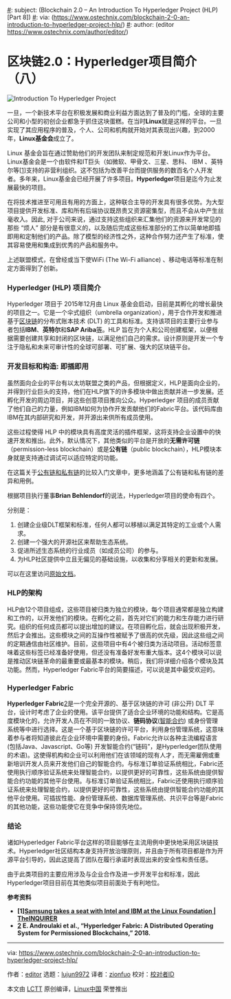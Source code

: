 [#]: collector: (lujun9972)
[#]: translator: (zionfuo)
[#]: reviewer: ( )
[#]: publisher: ( )
[#]: url: ( )
[#]: subject: (Blockchain 2.0 – An Introduction To Hyperledger Project (HLP) [Part 8])
[#]: via: (https://www.ostechnix.com/blockchain-2-0-an-introduction-to-hyperledger-project-hlp/)
[#]: author: (editor https://www.ostechnix.com/author/editor/)

区块链2.0：Hyperledger项目简介（八）
======

![Introduction To Hyperledger Project][1]

一旦，一个新技术平台在积极发展和商业利益方面达到了普及的门槛，全球的主要公司和小型的初创企业都急于抓住这块蛋糕。在当时**Linux**就是这样的平台。一旦实现了其应用程序的普及，个人、公司和机构就开始对其表现出兴趣，到2000年，**Linux基金会**成立了。

Linux 基金会旨在通过赞助他们的开发团队来制定规范和开发Linux作为平台。Linux基金会是一个由软件和IT巨头（如微软、甲骨文、三星、思科、 IBM 、英特尔等[[1][7]]支持的非营利组织。这不包括为改善平台而提供服务的数百名个人开发者。多年来，Linux基金会已经开展了许多项目。**Hyperledger**项目是迄今为止发展最快的项目。

在将技术推进至可用且有用的方面上，这种联合主导的开发具有很多优势。为大型项目提供开发标准、库和所有后端协议既昂贵又资源密集型，而且不会从中产生丝毫收入。因此, 对于公司来说，通过支持这些组织来汇集他们的资源来开发常见的那些 “烦人” 部分是有很意义的，以及随后完成这些标准部分的工作以简单地即插即用和定制他们的产品。除了模型的经济性之外，这种合作努力还产生了标准，使其容易使用和集成到优秀的产品和服务中。

上述联盟模式，在曾经或当下使WiFi (The Wi-Fi alliance) 、移动电话等标准在制定方面得到了创新。


### Hyperledger (HLP) 项目简介

Hyperledger 项目于 2015年12月由 Linux 基金会启动，目前是其孵化的增长最快的项目之一。它是一个伞式组织（umbrella organization），用于合作开发和推进基于[区块链][2]的分布式账本技术 (DLT) 的工具和标准。支持该项目的主要行业参与者包括**IBM**、**英特尔**和**SAP Ariba**[等][3]。HLP 旨在为个人和公司创建框架，以便根据需要创建共享和封闭的区块链，以满足他们自己的需求。设计原则是开发一个专注于隐私和未来可审计性的全球可部署、可扩展、强大的区块链平台。

### 开发目标和构造: 即插即用

虽然面向企业的平台有以太坊联盟之类的产品，但根据定义，HLP是面向企业的，并得到行业巨头的支持，他们在HLP旗下的许多模块中做出贡献并进一步发展。还孵化开发的周边项目，并这些创意项目推向公众。Hyperledger 项目的成员贡献了他们自己的力量，例如IBM如何为协作开发贡献他们的Fabric平台。该代码库由IBM在其内部研究和开发，并开源出来供所有成员使用。

这些过程使得 HLP 中的模块具有高度灵活的插件框架，这将支持企业设置中的快速开发和推出。此外，默认情况下，其他类似的平台是开放的**无需许可链**（permission-less blockchain）或是**公有链**（public blockchain），HLP模块本身就是支持通过调试可以适应特定的功能。

在这篇关于[公有链和私有链][4]的比较入门文章中，更多地涵盖了公有链和私有链的差异和用例。

根据项目执行董事**Brian Behlendorf**的说法，Hyperledger项目的使命有四个。

分别是：

 1. 创建企业级DLT框架和标准，任何人都可以移植以满足其特定的工业或个人需求。
 2. 创建一个强大的开源社区来帮助生态系统。
 3. 促进所述生态系统的行业成员（如成员公司）的参与。
 4. 为HLP社区提供中立且无偏见的基础设施，以收集和分享相关的更新和发展。

可以在这里访问[原始文档][5]。

### HLP的架构

HLP由12个项目组成，这些项目被归类为独立的模块，每个项目通常都是独立构建和工作的，以开发他们的模块。在孵化之前，首先对它们的能力和生存能力进行研究。组织的任何成员都可以提出增加的建议。在项目孵化后，就会出现积极开发，然后才会推出。这些模块之间的互操作性被赋予了很高的优先级，因此这些组之间的定期通信由社区维护。目前，这些项目中有4个被归类为活动项目。活动标签意味着这些标签已经准备好使用，但还没有准备好发布重大版本。这4个模块可以说是推动区块链革命的最重要或最基本的模块。稍后，我们将详细介绍各个模块及其功能。然而，Hyperledger Fabric平台的简要描述，可以说是其中最受欢迎的。

### Hyperledger Fabric

**Hyperledger Fabric**[2]是一个完全开源的、基于区块链的许可 (非公开) DLT 平台，设计时考虑了企业的使用。该平台提供了适合企业环境的功能和结构。它是高度模块化的，允许开发人员在不同的一致协议、**链码协议**([智能合约][6]) 或身份管理系统等中进行选择。这是一个基于区块链的许可平台，利用身份管理系统，这意味着参与者将知道彼此在企业环境中需要的身份。Fabric允许以各种主流编程语言 (包括Java、Javascript、Go等) 开发智能合约(“链码”，是Hyperledger团队使用的术语)。这使得机构和企业可以利用他们在该领域的现有人才，而无需雇佣或重新培训开发人员来开发他们自己的智能合约。与标准订单验证系统相比，Fabric还使用执行顺序验证系统来处理智能合约，以提供更好的可靠性，这些系统由提供智能合约功能的其他平台使用。与标准订单验证系统相比，Fabric还使用执行顺序验证系统来处理智能合约，以提供更好的可靠性，这些系统由提供智能合约功能的其他平台使用。可插拔性能、身份管理系统、数据库管理系统、共识平台等是Fabric的其他功能，这些功能使它在竞争中保持领先地位。


### 结论

诸如Hyperledger Fabric平台这样的项目能够在主流用例中更快地采用区块链技术。Hyperledger社区结构本身支持开放治理原则，并且由于所有项目都是作为开源平台引导的，因此这提高了团队在履行承诺时表现出来的安全性和责任感。

由于此类项目的主要应用涉及与企业合作及进一步开发平台和标准，因此Hyperledger项目目前在其他类似项目前面处于有利地位。

**参考资料**

  * **[1][Samsung takes a seat with Intel and IBM at the Linux Foundation | TheINQUIRER][7]**
  * **[2] E. Androulaki et al., “Hyperledger Fabric: A Distributed Operating System for Permissioned Blockchains,” 2018.**

--------------------------------------------------------------------------------

via: https://www.ostechnix.com/blockchain-2-0-an-introduction-to-hyperledger-project-hlp/

作者：[editor][a]
选题：[lujun9972][b]
译者：[zionfuo](https://github.com/zionfuo)
校对：[校对者ID](https://github.com/校对者ID)

本文由 [LCTT](https://github.com/LCTT/TranslateProject) 原创编译，[Linux中国](https://linux.cn/) 荣誉推出

[a]: https://www.ostechnix.com/author/editor/
[b]: https://github.com/lujun9972
[1]: https://www.ostechnix.com/wp-content/uploads/2019/04/Introduction-To-Hyperledger-Project-720x340.png
[2]: https://www.ostechnix.com/blockchain-2-0-an-introduction/
[3]: https://www.hyperledger.org/members
[4]: https://www.ostechnix.com/blockchain-2-0-public-vs-private-blockchain-comparison/
[5]: http://www.hitachi.com/rev/archive/2017/r2017_01/expert/index.html
[6]: https://www.ostechnix.com/blockchain-2-0-explaining-smart-contracts-and-its-types/
[7]: https://www.theinquirer.net/inquirer/news/2182438/samsung-takes-seat-intel-ibm-linux-foundation
